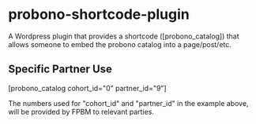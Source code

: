 # probono-shortcode-plugin

A Wordpress plugin that provides a shortcode ([probono_catalog]) that allows someone to embed the probono catalog into a page/post/etc.

## Specific Partner Use

[probono_catalog cohort_id="0" partner_id="9"]

The numbers used for "cohort_id" and "partner_id" in the example above, will be provided by FPBM to relevant parties.